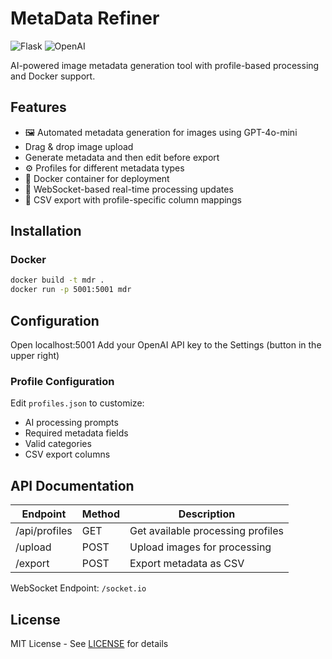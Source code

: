 # MetaData Refiner

![Flask](https://img.shields.io/badge/Flask-2.3.2-blue)
![OpenAI](https://img.shields.io/badge/OpenAI_API-1.0-green)

AI-powered image metadata generation tool with profile-based processing and Docker support.

## Features
- 🖼️ Automated metadata generation for images using GPT-4o-mini
- Drag & drop image upload
- Generate metadata and then edit before export
- ⚙️ Profiles for different metadata types
- 🐳 Docker container for deployment
- 🔌 WebSocket-based real-time processing updates
- 📁 CSV export with profile-specific column mappings

## Installation

### Docker
```bash
docker build -t mdr .
docker run -p 5001:5001 mdr
```

## Configuration
Open localhost:5001
Add your OpenAI API key to the Settings (button in the upper right)


### Profile Configuration
Edit `profiles.json` to customize:
- AI processing prompts
- Required metadata fields
- Valid categories
- CSV export columns

## API Documentation

| Endpoint       | Method | Description                          |
|----------------|--------|--------------------------------------|
| /api/profiles  | GET    | Get available processing profiles    |
| /upload        | POST   | Upload images for processing         |
| /export        | POST   | Export metadata as CSV               |

WebSocket Endpoint: `/socket.io`

## License
MIT License - See [LICENSE](LICENSE) for details
